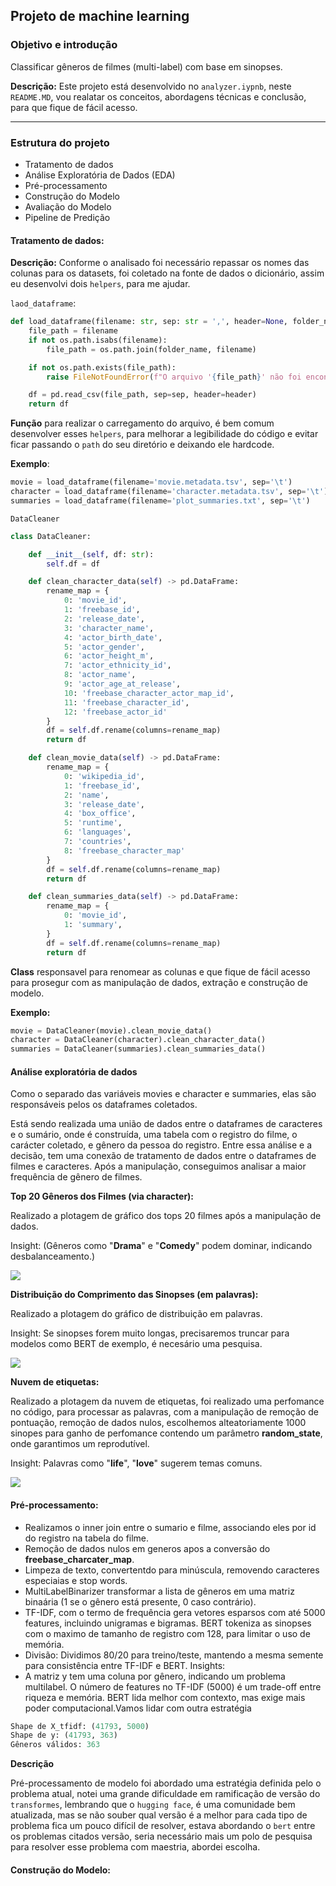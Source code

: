 ## **Projeto de machine learning**

### Objetivo e introdução
Classificar gêneros de filmes (multi-label) com base em sinopses.


**Descrição:**
Este projeto está desenvolvido no `analyzer.iypnb`, neste `README.MD`, vou realatar os conceitos, abordagens técnicas e conclusão, para que fique de fácil acesso.

---

### **Estrutura do projeto**

- Tratamento de dados
- Análise Exploratória de Dados (EDA)
- Pré-processamento
- Construção do Modelo
- Avaliação do Modelo
- Pipeline de Predição



#### **Tratamento de dados:**


**Descrição:**
Conforme o analisado foi necessário repassar os nomes das colunas para os datasets, foi coletado na fonte de dados o dicionário, assim eu desenvolvi dois `helpers`, para me ajudar.

`laod_dataframe`:

```python
def load_dataframe(filename: str, sep: str = ',', header=None, folder_name: str = 'data') -> pd.DataFrame:
    file_path = filename
    if not os.path.isabs(filename):
        file_path = os.path.join(folder_name, filename)

    if not os.path.exists(file_path):
        raise FileNotFoundError(f"O arquivo '{file_path}' não foi encontrado.")

    df = pd.read_csv(file_path, sep=sep, header=header)
    return df
```

**Função** para realizar o carregamento do arquivo, é bem comum desenvolver esses `helpers`, para melhorar a legibilidade do código e evitar ficar passando o `path` do seu diretório e deixando ele hardcode.

**Exemplo**:

```python
movie = load_dataframe(filename='movie.metadata.tsv', sep='\t')
character = load_dataframe(filename='character.metadata.tsv', sep='\t')
summaries = load_dataframe(filename='plot_summaries.txt', sep='\t')
```

`DataCleaner`

```python
class DataCleaner:

    def __init__(self, df: str):
        self.df = df

    def clean_character_data(self) -> pd.DataFrame:
        rename_map = {
            0: 'movie_id',
            1: 'freebase_id',
            2: 'release_date',
            3: 'character_name',
            4: 'actor_birth_date',
            5: 'actor_gender',
            6: 'actor_height_m',
            7: 'actor_ethnicity_id',
            8: 'actor_name',
            9: 'actor_age_at_release',
            10: 'freebase_character_actor_map_id',
            11: 'freebase_character_id',
            12: 'freebase_actor_id'
        }
        df = self.df.rename(columns=rename_map)
        return df

    def clean_movie_data(self) -> pd.DataFrame:
        rename_map = {
            0: 'wikipedia_id',
            1: 'freebase_id',
            2: 'name',
            3: 'release_date',
            4: 'box_office',
            5: 'runtime',
            6: 'languages',
            7: 'countries',
            8: 'freebase_character_map'
        }
        df = self.df.rename(columns=rename_map)
        return df

    def clean_summaries_data(self) -> pd.DataFrame:
        rename_map = {
            0: 'movie_id',
            1: 'summary',
        }
        df = self.df.rename(columns=rename_map)
        return df
```

**Class** responsavel para renomear as colunas e que fique de fácil acesso para prosegur com as manipulação de dados, extração e construção de modelo.


**Exemplo:**

```python
movie = DataCleaner(movie).clean_movie_data()
character = DataCleaner(character).clean_character_data()
summaries = DataCleaner(summaries).clean_summaries_data()
```


#### **Análise exploratória de dados**

Como o separado das variáveis movies e character e summaries, elas são responsáveis pelos os dataframes coletados.

Está sendo realizada uma união de dados entre o dataframes de caracteres e o sumário, onde é construída, uma tabela com o registro do filme, o carácter coletado, e gênero da pessoa do registro. Entre essa análise e a decisão, tem uma conexão de tratamento de dados entre o dataframes de filmes e caracteres. Após a manipulação, conseguimos analisar a maior frequência de gênero de filmes.


**Top 20 Gêneros dos Filmes (via character):**

Realizado a plotagem de gráfico dos tops 20 filmes após 
a manipulação de dados.

Insight: (Gêneros como "**Drama**" e "**Comedy**" podem dominar, indicando desbalanceamento.)

<img src="img/top_20_generes.png"></img>


**Distribuição do Comprimento das Sinopses (em palavras):**

Realizado a plotagem do gráfico de distribuição em palavras.

Insight: Se sinopses forem muito longas, precisaremos truncar para modelos como BERT de exemplo, é necesário uma pesquisa.

<img src="img/summary_length.png"></img>

**Nuvem de etiquetas:**

Realizado a plotagem da nuvem de etiquetas, foi realizado uma perfomance no código, para processar as palavras, com a manipulação de remoção de pontuação, remoção de dados nulos, escolhemos alteatoriamente 1000 sinopes para ganho de perfomance
contendo um parâmetro **random_state**, onde garantimos um reprodutível.

Insight: Palavras como "**life**", "**love**" sugerem temas comuns.

<img src="img/word_cloud_summaries.png"></img>



#### **Pré-processamento:**

- Realizamos o inner join entre o sumario e filme, associando eles por id do registro na tabela do filme.
- Remoção de dados nulos em generos apos a conversão do **freebase_charcater_map**.
- Limpeza de texto, convertentdo para minúscula, removendo caracteres especiaias e stop words.
- MultiLabelBinarizer transformar a lista de gêneros em uma matriz binaária (1 se o gênero está presente, 0 caso contrário).
- TF-IDF, com o termo de frequência gera vetores esparsos com até 5000 features, incluindo unigramas e bigramas. BERT tokeniza as sinopses com o maximo de tamanho de registro com 128, para limitar o uso de memória.
- Divisão: Dividimos 80/20 para treino/teste, mantendo a mesma semente para consistência entre TF-IDF e BERT. Insights:
- A matriz y tem uma coluna por gênero, indicando um problema multilabel. O número de features no TF-IDF (5000) é um trade-off entre riqueza e memória. BERT lida melhor com contexto, mas exige mais poder computacional.Vamos lidar com outra estratégia


```python
Shape de X_tfidf: (41793, 5000)
Shape de y: (41793, 363)
Gêneros válidos: 363
```


**Descrição**

Pré-processamento de modelo foi abordado uma estratégia definida pelo o problema atual, notei uma grande dificuldade em ramificação de versão do `transformes`, lembrando que o `hugging face`, é uma comunidade bem atualizada, mas se não souber qual versão é a melhor para cada tipo de problema fica um pouco difícil de resolver, estava abordando o `bert` entre os problemas citados versão, seria necessário mais um polo de pesquisa para resolver esse problema com maestria, abordei escolha.


#### **Construção do Modelo:**